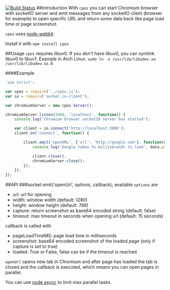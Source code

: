 [![Build Status](https://travis-ci.org/nacholibre/cpos.svg?branch=master)](https://travis-ci.org/nacholibre/cpos)
##Introduction
With `cpos` you can start Chromium browser with socketIO server and emit messages from any socketIO client (browser for example) to open specific URL and return some data back like page load time or page screenshot.

`cpos` uses [node-webkit](https://github.com/rogerwang/node-webkit).

Install it with `npm install cpos`

##Usage
`cpos` requires libuv0. If you don't have libuv0, you can symlink libuv0 to libuv1. Example in Arch Linux: `sudo ln -s /usr/lib/libudev.so /usr/lib/libudev.so.0`

####Example
```javascript
'use strict';

var cpos = require('../cpos.js');
var io = require('socket.io-client');

var chromiumServer = new cpos.Server();

chromiumServer.listen(3000, 'localhost', function() {
    console.log('Chromium browser socketIO server has started');

    var client = io.connect('http://localhost:3000');
    client.on('connect', function() {

        client.emit('openURL', {'url': 'http://google.com'}, function(data) {
            console.log('Google takes %s milliseconds to load', data.pageLoadTimeMS);

            client.close();
            chromiumServer.close();
        });
    });
});
```
##API
###socket.emit('openUrl', options, callback);
available `options` are 
- url: url for opening
- width: window width (default: 1280)
- height: window height (default: 768)
- capture: return screenshot as base64 encoded string (default: false)
- timeout: max timeout in seconds when opening url (default: 15 seconds)

callback is called with
- pageLoadTimeMS: page load time in milliseconds
- screenshot: base64 encoded screenshot of the loaded page (only if capture is set to true)
- loaded: True or False, false can be if the timeout is reached

`openUrl` opens new tab in Chromium and after page has loaded the tab is closed and the callback is executed, which means you can open pages in parallel.

You can use [node async](https://github.com/caolan/async) to limit max parallel tasks.
